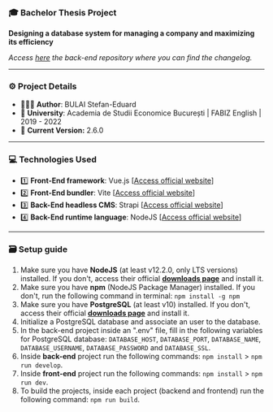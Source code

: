 ### 🎓 **Bachelor Thesis Project**

**Designing a database system for managing a company and maximizing its efficiency**

*Access [here](https://github.com/ediiqzx/licenta-backend) the back-end repository where you can find the changelog.*

---
### ⚙️ **Project Details**
- 👨🏻‍🎓 **Author**: BULAI Stefan-Eduard
- 🏫 **University**: Academia de Studii Economice București | FABIZ English | 2019 - 2022
- 🧩 **Current Version:** 2.6.0

---
### 💻 **Technologies Used**
- 1️⃣ **Front-End framework**: Vue.js [[Access official website](https://vuejs.org/)]
- 2️⃣ **Front-End bundler**: Vite [[Access official website](https://vitejs.dev/)]
- 3️⃣ **Back-End headless CMS**: Strapi [[Access official website](https://strapi.io/)]
- 4️⃣ **Back-End runtime language**: NodeJS [[Access official website](https://nodejs.org/en/)]

---

### 🗃 **Setup guide**

1. Make sure you have **NodeJS** (at least v12.2.0, only LTS versions) installed. If you don't, access their official **[downloads page](https://nodejs.org/en/download/)** and install it.
2. Make sure you have **npm** (NodeJS Package Manager) installed. If you don't, run the following command in terminal: <code>npm install -g npm</code>
3. Make sure you have **PostgreSQL** (at least v10) installed. If you don't, access their official **[downloads page](https://www.postgresql.org/download/)** and install it.
4. Initialize a PostgreSQL database and associate an user to the database.
5. In the back-end project inside an ".env" file, fill in the following variables for PostgreSQL database: <code>DATABASE_HOST</code>, <code>DATABASE_PORT</code>, <code>DATABASE_NAME</code>, <code>DATABASE_USERNAME</code>, <code>DATABASE_PASSWORD</code> and <code>DATABASE_SSL</code>.
6. Inside **back-end** project run the following commands: <code>npm install</code> > <code>npm run develop</code>.
7. Inside **front-end** project run the following commands: <code>npm install</code> > <code>npm run dev</code>.
8. To build the projects, inside each project (backend and frontend) run the following command: <code>npm run build</code>.